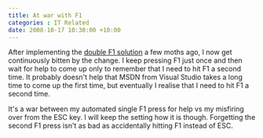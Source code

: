 ```yaml
---
title: At war with F1
categories : IT Related
date: 2008-10-17 10:30:00 +10:00
---
```


 After implementing the [double F1 solution][0] a few moths ago, I now get continuously bitten by the change. I keep pressing F1 just once and then wait for help to come up only to remember that I need to hit F1 a second time. It probably doesn't help that MSDN from Visual Studio takes a long time to come up the first time, but eventually I realise that I need to hit F1 a second time. 

 It's a war between my automated single F1 press for help vs my misfiring over from the ESC key. I will keep the setting how it is though. Forgetting the second F1 press isn't as bad as accidentally hitting F1 instead of ESC. 

[0]: /post/2008/08/27/visual-studio-tip-escape-without-fear.aspx
